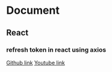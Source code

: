 # Document

## React

### refresh token in react using axios
<a href="https://github.com/divanov11/refresh-token-interval/">Github link</a>
<a href="https://www.youtube.com/watch?v=16-1mTdGBoM">Youtube link</a>



